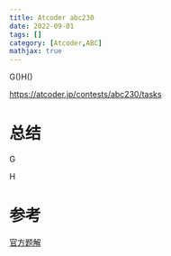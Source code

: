 ```yaml
---
title: Atcoder abc230
date: 2022-09-01
tags: []
category: [Atcoder,ABC]
mathjax: true
---
```


G()H()

https://atcoder.jp/contests/abc230/tasks


# 总结

G


H


# 参考

[官方题解](https://atcoder.jp/contests/arc230/editorial)

